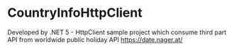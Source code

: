 # CountryInfoHttpClient
Developed by .NET 5 -  HttpClient sample project which consume third part API from worldwide public holiday API https://date.nager.at/
